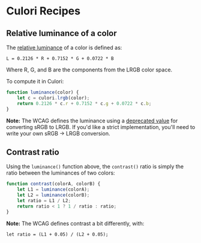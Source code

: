 # Culori Recipes

## Relative luminance of a color

The [relative luminance](https://en.wikipedia.org/wiki/Relative_luminance) of a color is defined as:

```
L = 0.2126 * R + 0.7152 * G + 0.0722 * B
```

Where R, G, and B are the components from the LRGB color space.

To compute it in Culori:

```js
function luminance(color) {
	let c = culori.lrgb(color);
	return 0.2126 * c.r + 0.7152 * c.g + 0.0722 * c.b;
}
```

__Note:__ The WCAG defines the luminance using a [deprecated value](https://github.com/w3c/wcag/issues/236#issuecomment-379526596) for converting sRGB to LRGB. If you'd like a strict implementation, you'll need to write your own sRGB → LRGB conversion.

## Contrast ratio

Using the `luminance()` function above, the `contrast()` ratio is simply the ratio between the luminances of two colors:

```js
function contrast(colorA, colorB) {
	let L1 = luminance(colorA);
	let L2 = luminance(colorB);
	let ratio = L1 / L2;
	return ratio < 1 ? 1 / ratio : ratio;
}
```

__Note:__ The WCAG defines contrast a bit differently, with:

```
let ratio = (L1 + 0.05) / (L2 + 0.05);
```

